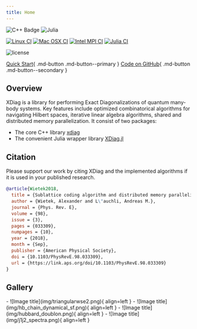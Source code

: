 ```yaml
---
title: Home
---
```

![C++ Badge](https://img.shields.io/badge/C%2B%2B-00599C?logo=cplusplus&logoColor=fff&style=for-the-badge)
![Julia](https://img.shields.io/badge/-Julia-9558B2?style=for-the-badge&logo=julia&logoColor=white)

[![Linux CI](https://github.com/awietek/xdiag/actions/workflows/linux.yml/badge.svg?style=for-the-badge)](https://github.com/awietek/xdiag/actions/workflows/linux.yml)
[![Mac OSX CI](https://github.com/awietek/xdiag/actions/workflows/osx.yml/badge.svg?style=for-the-badge)](https://github.com/awietek/xdiag/actions/workflows/osx.yml)
[![Intel MPI CI](https://github.com/awietek/xdiag/actions/workflows/intelmpi.yml/badge.svg?style=for-the-badge)](https://github.com/awietek/xdiag/actions/workflows/intelmpi.yml)
[![Julia CI](https://github.com/awietek/XDiag.jl/actions/workflows/CI.yml/badge.svg?style=for-the-badge)](https://github.com/awietek/XDiag.jl/actions/workflows/CI.yml)

![license](https://img.shields.io/badge/license-Apache%202.0-blue)

[Quick Start](quickstart.md){ .md-button .md-button--primary }
[Code on GitHub](https://github.com/awietek/xdiag){ .md-button .md-button--secondary }

## Overview
XDiag is a library for performing Exact Diagonalizations of
quantum many-body systems. Key features include optimized combinatorical
algorithms for navigating Hilbert spaces, iterative linear algebra algorithms,
 shared and distributed memory parallelization. It consist of two packages:
 
* The core C++ library [xdiag](https://github.com/awietek/xdiag)
* The convenient Julia wrapper library [XDiag.jl](https://github.com/awietek/XDiag.jl)


## Citation
Please support our work by citing XDiag and the implemented algorithms if it is used in your published research.

```bibtex
@article{Wietek2018,
  title = {Sublattice coding algorithm and distributed memory parallelization for large-scale exact diagonalizations of quantum many-body systems},
  author = {Wietek, Alexander and L\"auchli, Andreas M.},
  journal = {Phys. Rev. E},
  volume = {98},
  issue = {3},
  pages = {033309},
  numpages = {10},
  year = {2018},
  month = {Sep},
  publisher = {American Physical Society},
  doi = {10.1103/PhysRevE.98.033309},
  url = {https://link.aps.org/doi/10.1103/PhysRevE.98.033309}
}

```


## Gallery
<div class="grid cards" markdown>
- ![Image title](img/triangularwse2.png){ align=left }
- ![Image title](img/hb_chain_dynamical_sf.png){ align=left }
- ![Image title](img/hubbard_doublon.png){ align=left }
- ![Image title](img/j1j2_spectra.png){ align=left }
</div>
